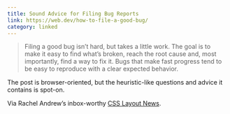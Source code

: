 ```yaml
---
title: Sound Advice for Filing Bug Reports
link: https://web.dev/how-to-file-a-good-bug/
category: linked
---
```


> Filing a good bug isn’t hard, but takes a little work. The goal is to make it easy to find what’s
> broken, reach the root cause and, most importantly, find a way to fix it. Bugs that make fast
> progress tend to be easy to reproduce with a clear expected behavior.

The post is browser-oriented, but the heuristic-like questions and advice it contains is spot-on.

Via Rachel Andrew’s inbox-worthy [CSS Layout News](https://csslayout.news).
